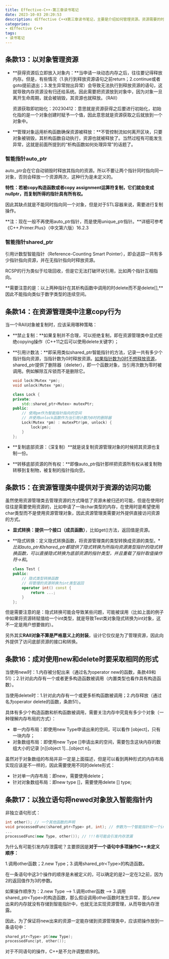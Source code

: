 ```yaml
---
title: Effective-C++-第三章读书笔记
date: 2023-10-03 20:20:53
description: 《Effective C++》第三章读书笔记，主要是介绍如何管理资源。资源需要的时候要向系统申请，当用完之后一定要还给系统。最常用的资源就是动态内存，如果用完不归还给就会导致内存泄露。其他资源还有文件描述器、互斥锁、数据库连接、网络sockets等。本章主要是建议使用对象管理资源的做法，后续对于如何管理内存做一些补充。
categories:
- 《Effective C++》
tags:
- 读书笔记
---
```


## 条款13：以对象管理资源

- **获得资源后立即放入对象内：**当申请一块动态内存之后，往往要记得释放内存。但是，有些情况（1.执行到释放资源语句之前return；2.continue或者goto提前退出；3.发生异常抛出异常）会导致无法执行到释放资源的语句，这就导致内存资源没有归还给系统。因此需要把资源放到对象中，因为对象一旦离开生命周期，就会被销毁，其资源也就释放。（RAII）

  资源获取即初始化：20230412：意思就是资源获得之后要进行初始化，初始化指的是一个对象创建时赋予一个值，因此意思就是资源获取之后就放到一个对象中。

- **管理对象运用析构函数确保资源被释放：**不管控制流如何离开区块，只要对象被销毁，其析构函数自动执行，资源也就被释放了。当然过程有可能发生异常，这就是前面所提到的“析构函数如何处理异常”的话题了。

### 智能指针auto_ptr

auto_ptr会在它自动销毁时释放其指向的资源。所以不要让两个指针同时指向同一对象，否则会释放一个资源两次，这种行为是未定义的。

**特性：若被copy构造函数或者copy assignment运算符复制，它们就会变成nullptr，而复制所得的指针具有所有权。**

因此其缺点就是不能同时指向同一个对象，但是对于STL容器来说，需要进行复制操作。

**注：现在一般不再使用auto_ptr指针，而是使用unique_ptr指针。**详细可参考《C++.Primer.Plus》（中文第六版）16.2.3

### 智能指针shared_ptr

引用计数型智能指针（Reference-Counting Smart Pointer），即会追踪一共有多少指针指向资源，并在无指针指向时释放资源。

RCSP的行为类似于垃圾回收，但是它无法打破环状引用，比如两个指针互相指向。

**需要注意的是：以上两种指针在其析构函数中调用的时delete而不是delete[],**因此不能指向类似于数字类型的连续空间。

## 条款14：在资源管理类中注意copy行为

当一个RAII对象被复制时，应该采用哪种策略：

- **禁止复制：**如果复制并不合理，可以拒绝复制，即在资源管理类中显式拒绝copying操作（C++11之后可以使用delete关键字）；

- **引用计数法：**即采用类似shared_ptr智能指针的方法，记录一共有多少个指针指向资源，当指针数为0时释放资源。<u>如果指针数为0时不想释放资源</u>，shared_ptr提供了删除器（deleter），即一个函数对象，当引用次数为零时被调用。例如解除互斥锁而不是删除它。

  ```c++
  void lock(Mutex *pm);
  void unlock(Mutex *pm);
  
  class Lock {
  private:
      std::shared_ptr<Mutex> mutexPtr;
  public:
      // 使用pm作为智能指针指向的空间
      // 并使用unlock函数作为当引用计数为0时的删除器
      Lock(Mutex *pm) : mutexPtr(pm, unlock) {
          lock(pm);
      }
  };
  ```

- **复制底部资源：（深复制）**就是说复制资源管理对象的时候把其资源也复制一份。

- **转移底部资源的所有权：**即像auto_ptr指针那样把资源所有权从被复制物转移到复制物，被复制的指针指向空。

## 条款15：在资源管理类中提供对于资源的访问功能

虽然使用资源管理类去管理资源的方式降低了资源未被归还的可能，但是在使用时往往是需要使用资源的，比如申请了一块char类型的内存，在使用时是希望使用char类型而不是使用资源管理对象，因此资源管理类需要对外提供直接访问资源的方式。

- **显式转换：提供一个接口（成员函数）**，比如get()方法，返回值是资源。

- **隐式转换：定义隐式转换函数，将资源管理类的类型转换成资源的类型。**比如auto_ptr和shared_ptr都提供了隐式转换为所指向资源类型指针的隐式转换函数，可以直接隐式转换为底部资源的指针类型，并且重载了指针取值操作符->和*。

  ```c++
  class Test {
  public:
      // 隐式类型转换函数
      // 将管理的资源转换为int类型返回
      operator int() const {
          return ...;
      }
  };
  ```

  

但是需要注意的是：隐式转换可能会导致某些问题，可能被误用（比如上面的例子中如果将资源转赋值给一个int类型，就是导致Test类对象隐式转换为int对象，这不一定是用户想要做的）。

另外其实**RAII对象不算是严格意义上的封装**，设计它仅仅是为了管理资源，因此向外提供了访问底部资源的接口和转换。

## 条款16：成对使用new和delete时要采取相同的形式

当使用new时：1.内存被分配出来（通过名为operator new的函数，条款49和51）；2.针对此内存有一个或者更多构造函数被调用（内置类型也看作具有构造函数）。

当使用delete时：1.针对此内存有一个或更多析构函数被调用；2.内存释放（通过名为operator delete的函数，条款51）。

具体有多少个构造函数和析构函数被调用，需要关注内存中究竟有多少个对象（一种理解内存布局的方式）：

- 单一内存布局：即使用new Type申请出来的空间，可以看作 [object]，只有一块内存；
- 对象数组布局：即使用new Type []申请出来的空间，需要包含这块内存的数组大小的记录 \[n][object 1]...[object n]。

虽然对于对象数组的布局并非一定是上面描述，但是可以看到两种形式的内存布局实现应该是不一样的，因此需要使用不同的delete形式：

- 针对单一内存布局：即new，需要使用delete；
- 针对对象数组布局：即new type []，需要使用delete [] type;

## 条款17：以独立语句将newed对象放入智能指针内

非独立语句形式：

```c++
int other(); // 一个其他函数的声明
void processedFunc(shared_ptr<Type> pt, int); // 参数为一个智能指针和一个int类型
...
processedFunc(new Type, other()); // !!!有可能会引发内存泄漏
```

为什么有可能引发内存泄露呢？主要原因是**对于一个语句中多项操作C++未定义顺序：**

1.调用other函数；2.new Type；3.调用shared_ptr\<Type>的构造函数。

在一条语句中这3个操作的顺序是未被定义的，可以确定的是2一定在3之前，因为2的返回值作为3的参数。

如果操作顺序为：2.new Type --> 1.调用other函数 --> 3.调用shared_ptr\<Type>的构造函数，那么假设调用other函数时发生异常，那么new出来的内存就没有存储到智能指针中，也就无法实现资源管理，从而导致内存泄露。

因此，为了保证将new出来的资源一定能存储到资源管理类中，应该把操作放到一条语句中：

```c++
shared_ptr<Type> pt(new Type);
processedFunc(pt, other());
```

对于不同语句的操作，C++是不允许调整顺序的。
